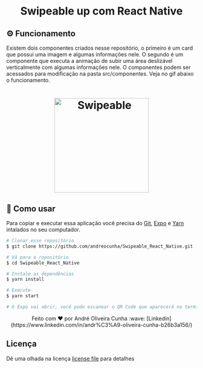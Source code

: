 <h1 align="center"> 
	Swipeable up com React Native
</h1>

## ⚙️  Funcionamento

Existem dois componentes criados nesse repositório, o primeiro é um card que possui uma imagem e algumas informações nele. O segundo é um componente que executa a animação de subir uma área deslizável verticalmente com algumas informações nele. O componentes podem ser acessados para modificação na pasta src/componentes. Veja no gif abaixo o funcionamento.

<h1 align="center">
    <img alt="Swipeable" title="#Swipeable" src=".github/swipe.gif" width="250px" />
</h1>


## 📱 Como usar
Para copiar e executar essa aplicação você precisa do [Git](https://git-scm.com), [Expo][expo] e [Yarn][yarn] intalados no seu computador.

```bash
# Clonar esse repositório
$ git clone https://github.com/andreocunha/Swipeable_React_Native.git

# Vá para o ropositório
$ cd Swipeable_React_Native

# Instale as dependências
$ yarn install

# Execute
$ yarn start

# O Expo vai abrir, você pode escanear o QR Code que aparecerá no terminal ou na página web usando o app da Expo no seu celular.
```
<footer align="center">
Feito com ♥  por André Oliveira Cunha :wave:  [Linkedin](https://www.linkedin.com/in/andr%C3%A9-oliveira-cunha-b26b3a156/)
</footer>

## Licença

Dê uma olhada na licença [license file](./LICENSE) para detalhes

[expo]: https://expo.io/
[yarn]: https://yarnpkg.com/
